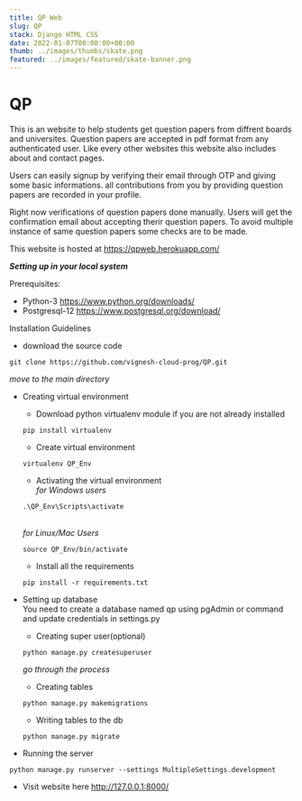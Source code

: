 ```yaml
---
title: QP Web
slug: QP
stack: Django HTML CSS
date: 2022-01-07T00:00:00+00:00
thumb: ../images/thumbs/skate.png
featured: ../images/featured/skate-banner.png
---
```


# QP

This is an website to help students get question papers from diffrent boards and universites. Question papers are accepted in pdf format from any authenticated user. Like every other websites this website also includes about and contact pages.

Users can easily signup by verifying their email through OTP and giving some basic informations. all contributions from you by providing question papers are recorded in your profile.

Right now verifications of question papers done manually. Users will get the confirmation email about accepting therir question papers. To avoid multiple instance of same question papers some checks are to be made.

This website is hosted at https://qpweb.herokuapp.com/

__*Setting up in your local system*__

Prerequisites:
* Python-3 https://www.python.org/downloads/
* Postgresql-12 https://www.postgresql.org/download/

Installation Guidelines
* download the source code
```shell
git clone https://github.com/vignesh-cloud-prog/QP.git 
```

_move to the main directory_

* Creating virtual environment
  * Download python virtualenv module if you are not already installed
  ```shell
  pip install virtualenv
  ```
  * Create virtual environment
  ```shell
  virtualenv QP_Env
  ```
  * Activating the virtual environment<br>
  _for Windows users_
  ```shell
  .\QP_Env\Scripts\activate
  ```
  \
  _for Linux/Mac Users_
  ```shell
  source QP_Env/bin/activate
  ```
  * Install all the requirements 
  ```shell
  pip install -r requirements.txt
  ```
 
  
* Setting up database<br>
  You need to create a database named qp using pgAdmin or command and update credentials in settings.py
  * Creating super user(optional)
  ```shell
  python manage.py createsuperuser
  ```
  _go through the process_
  
  * Creating tables
  ```shell
  python manage.py makemigrations
  ```
  
  * Writing tables to the db
  ```shell
  python manage.py migrate
  ```
  
* Running the server
```shell
python manage.py runserver --settings MultipleSettings.development
```

* Visit website here http://127.0.0.1:8000/



